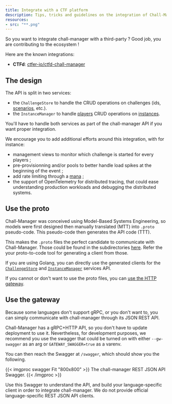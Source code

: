 ```yaml
---
title: Integrate with a CTF platform
description: Tips, tricks and guidelines on the integration of Chall-Manager in a CTF platform.
resources:
- src: "**.png"
---
```


So you want to integrate chall-manager with a third-party ? Good job, you are contributing to the ecosystem !

Here are the known integrations:
- **CTFd**: [ctfer-io/ctfd-chall-manager](https://github.com/ctfer-io/ctfd-chall-manager)

## The design

The API is split in two services:
- the `ChallengeStore` to handle the CRUD operations on challenges (ids, [scenarios](/docs/chall-manager/glossary#scenario), etc.).
- the `InstanceManager` to handle [players](/docs/chall-manager/dicsussions/glossary#player) CRUD operations on [instances](/docs/chall-manager/glossary#instance).

You'll have to handle both services as part of the chall-manager API if you want proper integration.

We encourage you to add additional efforts around this integration, with for instance:
- management views to monitor which challenge is started for every players ;
- pre-provisionning and/or pools to better handle load spikes at the beginning of the event ;
- add rate limiting through a [mana](/docs/ctfd-chall-manager/discussions/how-mana-works/) ;
- the support of OpenTelemetry for distributed tracing, that could ease understanding production workloads and debugging the distributed systems.

## Use the proto

Chall-Manager was conceived using Model-Based Systems Engineering, so models were first designed then manually translated (MTT) into `.proto` pseudo-code. This pseudo-code then generates the API code (TTT).

This makes the `.proto` files the perfect candidate to communicate with Chall-Manager.
Those could be found in the subdirectories [here](https://github.com/ctfer-io/chall-manager/tree/main/api/v1). Refer the your proto-to-code tool for generating a client from those.

If you are using Golang, you can directly use the generated clients for the [`ChallengeStore`](https://github.com/ctfer-io/chall-manager/blob/main/api/v1/challenge/challenge_grpc.pb.go) and [`InstanceManager`](https://github.com/ctfer-io/chall-manager/blob/main/api/v1/instance/instance_grpc.pb.go) services API.

If you cannot or don't want to use the proto files, you can [use the HTTP gateway](#use-the-gateway).

## Use the gateway

Because some languages don't support gRPC, or you don't want to, you can simply communicate with chall-manager through its JSON REST API.

Chall-Manager has a gRPC+HTTP API, so you don't have to update deployment to use it.
Nevertheless, for development purposes, we recommend you use the swagger that could be turned on with either `--gw-swagger` as an arg or `GATEWAY_SWAGGER=true` as a varenv.

You can then reach the Swagger at `/swagger`, which should show you the following.

{{< imgproc swagger Fit "800x800" >}}
The chall-manager REST JSON API Swagger.
{{< /imgproc >}}

Use this Swagger to understand the API, and build your language-specific client in order to integrate chall-manager.
We do not provide official language-specific REST JSON API clients.
